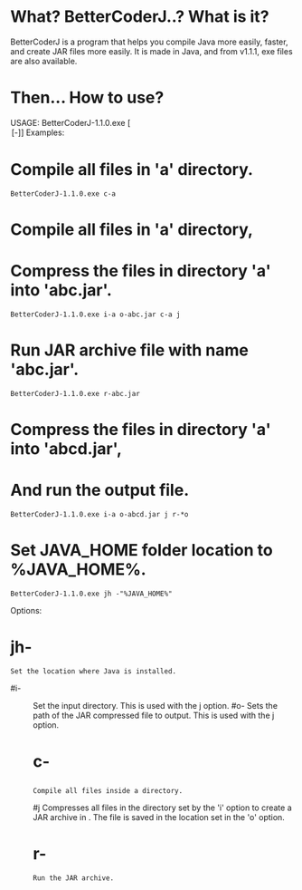 # What? BetterCoderJ..? What is it?
BetterCoderJ is a program that helps you compile Java more easily, faster, and create JAR files more easily.
It is made in Java, and from v1.1.1, exe files are also available.

# Then... How to use?
USAGE: BetterCoderJ-1.1.0.exe [<OPTION>[-<VALUE>]]
Examples:
  # Compile all files in 'a' directory.
    BetterCoderJ-1.1.0.exe c-a
  # Compile all files in 'a' directory,
  # Compress the files in directory 'a' into 'abc.jar'.
    BetterCoderJ-1.1.0.exe i-a o-abc.jar c-a j
  # Run JAR archive file with name 'abc.jar'.
    BetterCoderJ-1.1.0.exe r-abc.jar
  # Compress the files in directory 'a' into 'abcd.jar',
  # And run the output file.
    BetterCoderJ-1.1.0.exe i-a o-abcd.jar j r-*o
  # Set JAVA_HOME folder location to %JAVA_HOME%.
    BetterCoderJ-1.1.0.exe jh -"%JAVA_HOME%"

Options:
  # jh-<loc>
    Set the location where Java is installed.
  #i-<dir>
    Set the input directory. This is used with the j option.
  #o-<jar>
    Sets the path of the JAR compressed file to output. This is used with the j option.
  # c-<dir>
    Compile all files inside a directory.
  #j
    Compresses all files in the directory set by the 'i' option to create a JAR archive in .
    The file is saved in the location set in the 'o' option.
  # r-<jar>
    Run the JAR archive.
